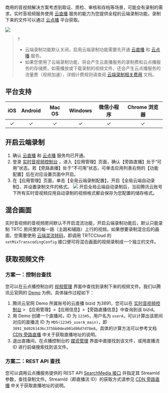 商用的音视频解决方案考虑到取证、质检、审核和存档等场景，可能会有录制的需求。实时音视频服务使用 [云直播](https://cloud.tencent.com/document/product/267) 服务的能力为您提供全程的云端录制功能，录制下来的文件可以通过 [云点播](https://cloud.tencent.com/document/product/266) 平台获取。

![](https://main.qcloudimg.com/raw/9768ef2cb4f6df10be8c654c0a9c8f4d.gif)

>?
>- 云端录制功能默认关闭，启用云端录制功能需要先开通 [云直播](https://console.cloud.tencent.com/live) 和 [云点播](https://console.cloud.tencent.com/vod) 服务。
>- 如果您使用了云端录制功能，将会产生云直播服务的录制费和云点播服务的存储费，如需播放或下载录制的视频文件，还会产生云点播服务的流量费（视频加速），详细计费规则请查阅 [云端录制相关费用](https://cloud.tencent.com/document/product/647/32574#.E4.BA.91.E7.AB.AF.E5.BD.95.E5.88.B6.E7.9B.B8.E5.85.B3.E8.B4.B9.E7.94.A8) 文档。 

## 平台支持

|   iOS    | Android  |  Mac OS  | Windows  | 微信小程序 | Chrome 浏览器 |
| :------: | :------: | :------: | :------: | :--------: | :----------: |
| &#10003; | &#10003; | &#10003; | &#10003; |  &#10003;  |   &#10003;   |

## 开启云端录制

1. 确认 [云直播](https://console.cloud.tencent.com/live) 和 [云点播](https://console.cloud.tencent.com/vod) 服务均已开通。
2. 登录 [实时音视频控制台](https://console.cloud.tencent.com/trtc) ，进入【应用管理】页面，确认【旁路直播】处于“可用”状态。若【旁路直播】处于“不可用”状态，可单击应用列表右侧的【功能配置】后在对应设置页面中开启。
3. 在【应用管理】页面，单击【全局云端录制配置】，开启【全局云端自动录制】，并设置录制文件的格式。
   ![](https://main.qcloudimg.com/raw/d12676d282b1890dd39cd2de743dda7d.png)
    开启全局云端自动录制后，当前腾讯云账号下所有实时音视频应用自动录制的视频格式都会保存为您配置的储存格式。

## 混合画面

实时音视频的音视频房间默认不开启混流功能，开启云端录制功能后，默认只能录制 TRTC 房间里的每一路（主路和辅路）上行的视频。如果想要录制混合后的画面，您需要使用 [云端混流转码](https://cloud.tencent.com/document/product/647/16827)，即调用 TRTCCloud 的 `setMixTranscodingConfig` 接口便可将混合画面的视频录制成一个独立的文件。

## 获取视频文件


### 方案一：控制台查找

您可以在云点播控制台的 [视频管理](https://console.cloud.tencent.com/vod/media) 界面中查找到录制下来的视频文件。我们以腾讯云官网的 [Demo](https://cloud.tencent.com/document/product/647/17021) 为例，具体操作过程如下：

1. 腾讯云官网 Demo 所属账号的云直播 bizid 为3891，您可以在 [实时音视频控制台](https://console.cloud.tencent.com/rav) > 【应用管理】>【应用信息】>【旁路直播信息】中查询到该 bizid。
2. 用 Demo 创建一个直播间，ID 为 `12345`，用户名为 `userA`，可以计算出该房间对应的直播流 ID 为 `MD5(12345_userA_main)`，即`3891_8d0261436c375bb0dea901d86d7d70e8`。具体的计算方法可以参考文档 [CDN 旁路直播](https://cloud.tencent.com/document/product/647/16826) 中关于获取直播地址的说明。
3. 退出直播间，在点播控制台的 [媒资管理](https://console.cloud.tencent.com/vod/media) 界面中直接找到该文件，或用直播流 ID 进行前缀搜索找到该文件。

### 方案二：REST API 查找

您可以调用云点播服务提供的 REST API [SearchMedia 接口](https://cloud.tencent.com/document/product/266/31813) 并指定其 StreamId 参数，查找录制文件。StreamId（即直播流 ID）的获取方式请参见 [CDN 旁路直播](https://cloud.tencent.com/document/product/647/16826) 中关于获取直播地址的说明。
